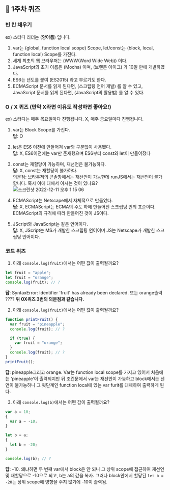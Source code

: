 ## 📝 1주차 퀴즈

### 빈 칸 채우기

ex) 스터디 리더는 (**양아름**) 입니다.

1. var는 (global, function local scope) Scope, let/const는 (block, local, function local) Scope를 가진다.
2. 세계 최초의 웹 브라우저는 (WWW(Word Wide Web)) 이다.
3. JavaScript의 초기 이름은 (Mocha) 이며, (브랜든 아이크) 가 10일 만에 개발하였다.
4. ES6는 년도를 붙여 (ES2015) 라고 부르기도 한다.
5. ECMAScript 문서를 읽게 된다면, (스크립팅 언어 개발) 를 알 수 있고, JavaScript 문서를 읽게 된다면, (JavaScript의 활용법) 를 알 수 있다.

### O / X 퀴즈 (만약 X라면 이유도 작성하면 좋아요!)

ex) 스터디는 매주 목요일마다 진행됩니다.
X, 매주 금요일마다 진행됩니다.

1. var는 Block Scope를 가진다.  
   **답**: O

2. let은 ES6 이전에 만들어져 var와 구분없이 사용됐다.  
   **답**: X, ES6이전에는 var만 존재했으며 ES6부터 const와 let이 만들어졌다

3. const는 재할당이 가능하며, 재선언은 불가능하다.  
   **답**: X, const는 재할당이 불가하다. <br/>
   의문점: 브라우저의 콘솔창에서는 재선언이 가능한데 runJS에서는 재선언이 불가합니다. 혹시 이에 대해서 아시는 것이 있나요?<br/>
   ![스크린샷 2022-12-11 오후 1 15 06](https://user-images.githubusercontent.com/48895268/206887332-c7e360bb-795d-4bf9-b77d-996b4779a920.png)


4. ECMAScript는 Netscape에서 자체적으로 만들었다.  
   **답**: X, ECMAScript는 ECMA의 주도 하에 만들어진 스크립팅 언의 표준이다. ECMAScript의 규격에 따라 만들어진 것이 JS이다.

5. JScript와 JavaScript는 같은 언어이다.  
   **답**: X, JScript는 MS가 개발한 스크립팅 언어이며 JS는 Netscape가 개발한 스크립팅 언어이다.

### 코드 퀴즈

1. 아래 `console.log(fruit)`에서는 어떤 값이 출력될까요?

```javascript
let fruit = "apple";
let fruit = "orange";
console.log(fruit); // ?
```

**답**: SyntaxError: Identifier 'fruit' has already been declared. 또는 orange출력 ???? **위 OX퀴즈 3번의 의문점과 같습니다.**

2. 아래 `console.log(fruit)`에서는 어떤 값이 출력될까요?

```javascript
function printFruit() {
  var fruit = "pineapple";
  console.log(fruit); // ?

  if (true) {
    var fruit = "orange";
  }
  console.log(fruit); // ?
}
printFruit();
```

**답**: pineapple그리고 orange. Var는 function local scope를 가지고 있어서 처음에는 'pineapple'이 출력되지만 뒤 조건문에서 var는 재선언이 가능하고 block에서는 선언이 불가능하니 그 윗단계인 function local에 있는 var furit를 대체하여 출력하게 된다.

3. 아래 `console.log(b)`에서는 어떤 값이 출력될까요?

```javascript
var a = 10;
{
  var a = -10;
}

let b = a;
{
  let b = -20;
}

console.log(b); // ?
```

**답**: -10. 왜냐하면 두 번쨰 var에서 block은 안 되니 그 상위 scope에 접근하여 재선언 및 재할당으로 -10으로 되고, b는 a의 값을 복사. 그러나 block안에서 할당된 `let b = -20`는 상위 scope에 영향을 주지 않기에 -10이 출력됨.

